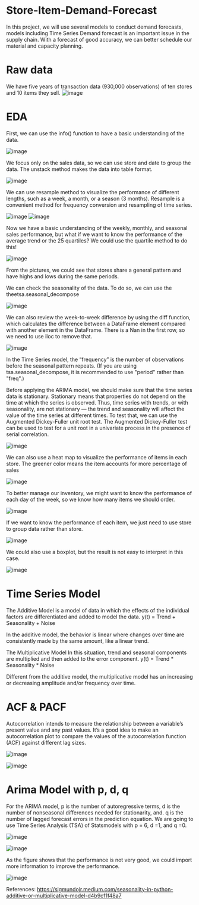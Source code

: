 # Store-Item-Demand-Forecast
In this project, we will use several models to conduct demand forecasts, models including Time Series
Demand forecast is an important issue in the supply chain. With a forecast of good accuracy, we can better schedule our material and capacity planning.

# Raw data
We have five years of transaction data (930,000 observations) of ten stores and 10 items they sell.
![image](https://user-images.githubusercontent.com/58899897/197666799-017afbca-5bdd-488c-8ae2-660ce1835cc6.png)



# EDA
First, we can use the info() function to have a basic understanding of the data.

![image](https://user-images.githubusercontent.com/58899897/197666672-c42fb2ca-d277-4e62-86ab-edaf49d76acb.png)

We focus only on the sales data, so we can use store and date to group the data. The unstack method makes the data into table format.

![image](https://user-images.githubusercontent.com/58899897/197673847-08c17238-4939-4bd7-a72e-61a80216e854.png)


We can use resample method to visualize the performance of different lengths, such as a week, a month, or a season (3 months).  Resample is a convenient method for frequency conversion and resampling of time series.

![image](https://user-images.githubusercontent.com/58899897/197670269-6f7906d0-c7e9-4e2f-8ee1-81e4247fe931.png)
![image](https://user-images.githubusercontent.com/58899897/197670298-40bf035e-62af-46e3-a9ab-7fb888c8489d.png)

Now we have a basic understanding of the weekly, monthly, and seasonal sales performance, but what if we want to know the performance of the average trend or the 25 quartiles? We could use the quartile method to do this!

![image](https://user-images.githubusercontent.com/58899897/197674075-1e9a79c0-c515-4587-8d5c-79f7842ff1fa.png)

From the pictures, we could see that stores share a general pattern and have highs and lows during the same periods.

We can check the seasonality of the data. To do so,  we can use the theetsa.seasonal_decompose

![image](https://user-images.githubusercontent.com/58899897/197676103-93a7b2a6-3d73-47f9-8a72-d5fa0867b879.png)


We can also review the week-to-week difference by using the diff function, which calculates the difference between a DataFrame element compared with another element in the DataFrame. There is a Nan in the first row, so we need to use iloc to remove that.

![image](https://user-images.githubusercontent.com/58899897/197677875-f9fe2160-e049-437d-b50e-072f3cf26ca8.png)

In the Time Series model, the “frequency” is the number of observations before the seasonal pattern repeats.
(If you are using tsa.seasonal_decompose, it is recommended to use "period" rather than "freq".)

Before applying the ARIMA model, we should make sure that the time series data is stationary. Stationary means that properties do not depend on the time at which the series is observed. Thus, time series with trends, or with seasonality, are not stationary — the trend and seasonality will affect the value of the time series at different times. To test that, we can use the Augmented Dickey-Fuller unit root test. The Augmented Dickey-Fuller test can be used to test for a unit root in a univariate process in the presence of serial correlation.

![image](https://user-images.githubusercontent.com/58899897/197680849-d54af743-e087-4c8e-a146-781bc45c1658.png)

We can also use a heat map to visualize the performance of items in each store. The greener color means the item accounts for more percentage of sales

![image](https://user-images.githubusercontent.com/58899897/197683721-89ff7549-cc2c-4a25-bda7-ae27a50af6de.png)

To better manage our inventory, we might want to know the performance of each day of the week, so we know how many items we should order. 

![image](https://user-images.githubusercontent.com/58899897/198027366-eeeac162-bec7-4e32-88ee-b67a13dc2a05.png)

If we want to know the performance of each item, we just need to use store to group data rather than store.

![image](https://user-images.githubusercontent.com/58899897/198028001-d6ffadb1-c52b-4380-90fc-ebe97cedbb48.png)

We could also use a boxplot, but the result is not easy to interpret in this case.

![image](https://user-images.githubusercontent.com/58899897/198041196-0b7dd616-798a-4cac-a2b7-a34463021c74.png)


# Time Series Model

The Additive Model is a model of data in which the effects of the individual factors are differentiated and added to model the data. 
y(t) = Trend + Seasonality + Noise

In the additive model, the behavior is linear where changes over time are consistently made by the same amount, like a linear trend. 

The Multiplicative Model
In this situation, trend and seasonal components are multiplied and then added to the error component. 
y(t) = Trend * Seasonality * Noise

Different from the additive model, the multiplicative model has an increasing or decreasing amplitude and/or frequency over time.

# ACF & PACF
Autocorrelation intends to measure the relationship between a variable’s present value and any past values. It’s a good idea to make an autocorrelation plot to compare the values of the autocorrelation function (ACF) against different lag sizes.

![image](https://user-images.githubusercontent.com/58899897/198070542-b9b503d9-6790-4898-be24-dbfca079806f.png)

![image](https://user-images.githubusercontent.com/58899897/198070637-95b7219f-ed89-4e71-b605-24fda482712d.png)

# Arima Model with p, d, q
For the ARIMA model, p is the number of autoregressive terms, d is the number of nonseasonal differences needed for stationarity, and. q is the number of lagged forecast errors in the prediction equation. We are going to use Time Series Analysis (TSA) of Statsmodels with p = 6, d =1, and q =0.

![image](https://user-images.githubusercontent.com/58899897/198098390-928ecb5c-81df-462a-a8d1-ed7721e0aad6.png)

![image](https://user-images.githubusercontent.com/58899897/198100259-df8cd470-b90d-4a52-a86d-b5e123c73d3c.png)

As the figure shows that the performance is not very good, we could import more information to improve the performance.

![image](https://user-images.githubusercontent.com/58899897/198102831-20bcde2b-a127-41a5-99eb-c424e4efb7b2.png)


References:
https://sigmundojr.medium.com/seasonality-in-python-additive-or-multiplicative-model-d4b9cf1f48a7
